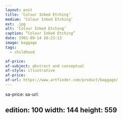 ```yaml
---
layout: post
title: ‘Colour Inked Etching’
medium: ‘Colour Inked Etching’
ext: .jpg
alt: ‘Colour Inked Etching’
caption: “Colour Inked Etching”
date: 1991-09-14 20:23:13
image: baggage
tags:
  - childhood

af-price:
af-subject: abstract and conceptual
af-style: illustrative
af-price:
af-url: https://www.artfinder.com/product/baggage/
---
```



sa-price:
sa-url:

edition: 100
width: 144
height: 559
---

